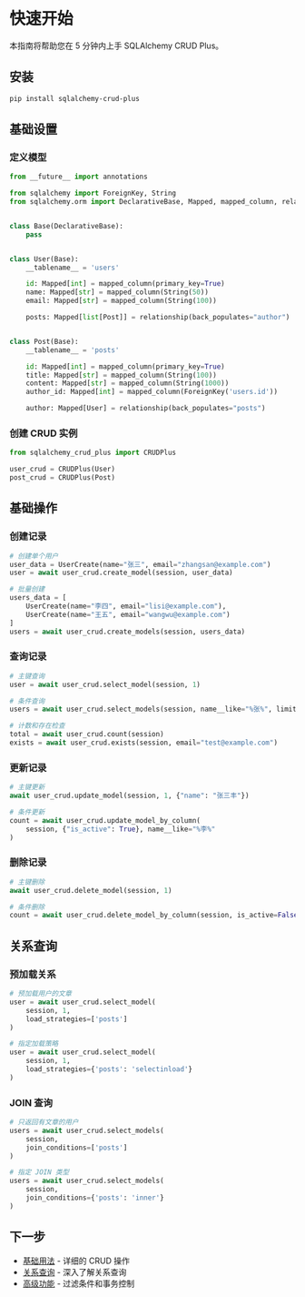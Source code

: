 # 快速开始

本指南将帮助您在 5 分钟内上手 SQLAlchemy CRUD Plus。

## 安装

```bash
pip install sqlalchemy-crud-plus
```

## 基础设置

### 定义模型

```python
from __future__ import annotations

from sqlalchemy import ForeignKey, String
from sqlalchemy.orm import DeclarativeBase, Mapped, mapped_column, relationship


class Base(DeclarativeBase):
    pass


class User(Base):
    __tablename__ = 'users'

    id: Mapped[int] = mapped_column(primary_key=True)
    name: Mapped[str] = mapped_column(String(50))
    email: Mapped[str] = mapped_column(String(100))

    posts: Mapped[list[Post]] = relationship(back_populates="author")


class Post(Base):
    __tablename__ = 'posts'

    id: Mapped[int] = mapped_column(primary_key=True)
    title: Mapped[str] = mapped_column(String(100))
    content: Mapped[str] = mapped_column(String(1000))
    author_id: Mapped[int] = mapped_column(ForeignKey('users.id'))

    author: Mapped[User] = relationship(back_populates="posts")
```

### 创建 CRUD 实例

```python
from sqlalchemy_crud_plus import CRUDPlus

user_crud = CRUDPlus(User)
post_crud = CRUDPlus(Post)
```

## 基础操作

### 创建记录

```python
# 创建单个用户
user_data = UserCreate(name="张三", email="zhangsan@example.com")
user = await user_crud.create_model(session, user_data)

# 批量创建
users_data = [
    UserCreate(name="李四", email="lisi@example.com"),
    UserCreate(name="王五", email="wangwu@example.com")
]
users = await user_crud.create_models(session, users_data)
```

### 查询记录

```python
# 主键查询
user = await user_crud.select_model(session, 1)

# 条件查询
users = await user_crud.select_models(session, name__like="%张%", limit=10)

# 计数和存在检查
total = await user_crud.count(session)
exists = await user_crud.exists(session, email="test@example.com")
```

### 更新记录

```python
# 主键更新
await user_crud.update_model(session, 1, {"name": "张三丰"})

# 条件更新
count = await user_crud.update_model_by_column(
    session, {"is_active": True}, name__like="%李%"
)
```

### 删除记录

```python
# 主键删除
await user_crud.delete_model(session, 1)

# 条件删除
count = await user_crud.delete_model_by_column(session, is_active=False)
```

## 关系查询

### 预加载关系

```python
# 预加载用户的文章
user = await user_crud.select_model(
    session, 1,
    load_strategies=['posts']
)

# 指定加载策略
user = await user_crud.select_model(
    session, 1,
    load_strategies={'posts': 'selectinload'}
)
```

### JOIN 查询

```python
# 只返回有文章的用户
users = await user_crud.select_models(
    session,
    join_conditions=['posts']
)

# 指定 JOIN 类型
users = await user_crud.select_models(
    session,
    join_conditions={'posts': 'inner'}
)
```

## 下一步

- [基础用法](../usage/crud.md) - 详细的 CRUD 操作
- [关系查询](../relationships/overview.md) - 深入了解关系查询
- [高级功能](../advanced/filter.md) - 过滤条件和事务控制
